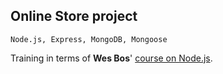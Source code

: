 ## Online Store project

`Node.js, Express, MongoDB, Mongoose`

Training in terms of **Wes Bos**' [course on Node.js](https://learnnode.com/).

